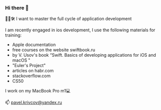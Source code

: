 ### Hi there 👋

🔄📱🛠 I want to master the full cycle of application development

I am recently engaged in ios development, I use the following materials for training:
- Apple documentation
- free courses on the website swiftbook.ru
- by V. Usov's book “Swift. Basics of developing applications for iOS and macOS "
- "Euler's Project"
- articles on habr.com
- stackoverflow.com
- CS50

I work on my MacBook Pro m1💻

📫 pavel.krivcov@yandex.ru

<!--
**pavelkrivtsov/pavelkrivtsov** is a ✨ _special_ ✨ repository because its `README.md` (this file) appears on your GitHub profile.

Here are some ideas to get you started:

- 🔭 I’m currently working on ...
- 🌱 I’m currently learning ...
- 👯 I’m looking to collaborate on ...
- 🤔 I’m looking for help with ...
- 💬 Ask me about ...
- 📫 How to reach me: ...
- 😄 Pronouns: ...
- ⚡ Fun fact: ...
-->
